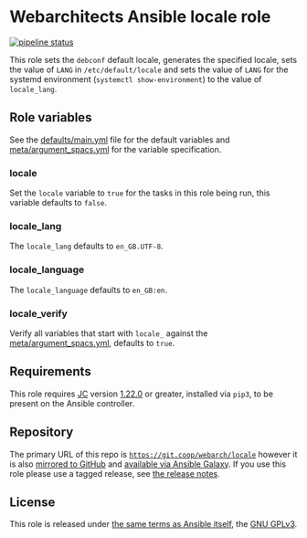 # Webarchitects Ansible locale role

[![pipeline status](https://git.coop/webarch/locale/badges/master/pipeline.svg)](https://git.coop/webarch/locale/-/commits/master)

This role sets the `debconf` default locale, generates the specified locale, sets the value of `LANG` in `/etc/default/locale` and sets the value of `LANG` for the systemd environment (`systemctl show-environment`) to the value of `locale_lang`.

## Role variables

See the [defaults/main.yml](defaults/main.yml) file for the default variables and [meta/argument_spacs.yml](meta/argument_specs.yml) for the variable specification.

### locale

Set the `locale` variable to `true` for the tasks in this role being run, this variable defaults to `false`.

### locale_lang

The `locale_lang` defaults to `en_GB.UTF-8`.

### locale_language

The `locale_language` defaults to `en_GB:en`.

### locale_verify

Verify all variables that start with `locale_` against the [meta/argument_spacs.yml](meta/argument_specs.yml), defaults to `true`.

## Requirements

This role requires [JC](https://github.com/kellyjonbrazil/jc) version [1.22.0](https://github.com/kellyjonbrazil/jc/releases/tag/v1.22.0) or greater, installed via `pip3`, to be present on the Ansible controller.

## Repository

The primary URL of this repo is [`https://git.coop/webarch/locale`](https://git.coop/webarch/locale) however it is also [mirrored to GitHub](https://github.com/webarch-coop/ansible-role-locale) and [available via Ansible Galaxy](https://galaxy.ansible.com/chriscroome/locale).
If you use this role please use a tagged release, see [the release notes](https://git.coop/webarch/locale/-/releases).

## License

This role is released under [the same terms as Ansible itself](https://github.com/ansible/ansible/blob/devel/COPYING), the [GNU GPLv3](LICENSE).
